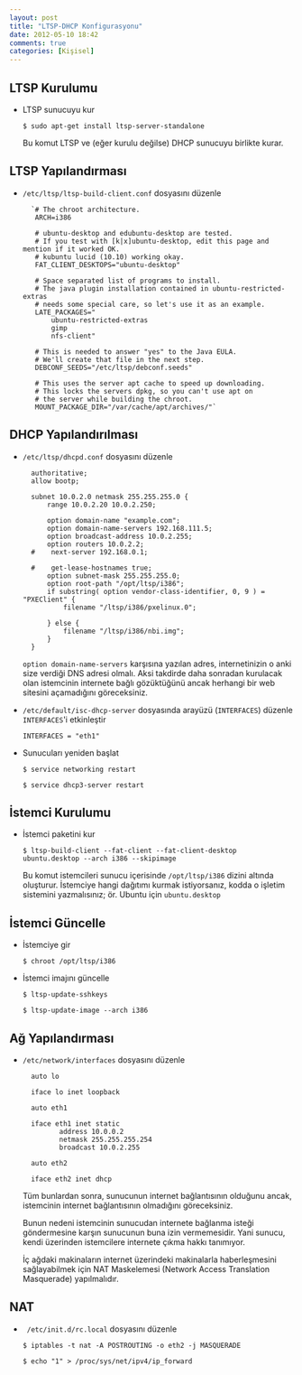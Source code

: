 ```yaml
---
layout: post
title: "LTSP-DHCP Konfigurasyonu"
date: 2012-05-10 18:42
comments: true
categories: [Kişisel]
---
```


##  LTSP Kurulumu

- LTSP sunucuyu kur

  `$ sudo apt-get install ltsp-server-standalone`

  Bu komut LTSP ve (eğer kurulu değilse) DHCP sunucuyu birlikte kurar.

## LTSP Yapılandırması

- `/etc/ltsp/ltsp-build-client.conf` dosyasını düzenle
        
        `# The chroot architecture.
         ARCH=i386

         # ubuntu-desktop and edubuntu-desktop are tested.
         # If you test with [k|x]ubuntu-desktop, edit this page and mention if it worked OK.
         # kubuntu lucid (10.10) working okay.
         FAT_CLIENT_DESKTOPS="ubuntu-desktop"

         # Space separated list of programs to install.
         # The java plugin installation contained in ubuntu-restricted-extras
         # needs some special care, so let's use it as an example.
         LATE_PACKAGES="
             ubuntu-restricted-extras
             gimp
             nfs-client"

         # This is needed to answer "yes" to the Java EULA.
         # We'll create that file in the next step.
         DEBCONF_SEEDS="/etc/ltsp/debconf.seeds"

         # This uses the server apt cache to speed up downloading.
         # This locks the servers dpkg, so you can't use apt on
         # the server while building the chroot.
         MOUNT_PACKAGE_DIR="/var/cache/apt/archives/"`

## DHCP Yapılandırılması

- `/etc/ltsp/dhcpd.conf` dosyasını düzenle
          
        authoritative;
        allow bootp;

        subnet 10.0.2.0 netmask 255.255.255.0 {
            range 10.0.2.20 10.0.2.250;

            option domain-name "example.com";
            option domain-name-servers 192.168.111.5;
            option broadcast-address 10.0.2.255;
            option routers 10.0.2.2;
        #    next-server 192.168.0.1;

        #    get-lease-hostnames true;
            option subnet-mask 255.255.255.0;
            option root-path "/opt/ltsp/i386";
            if substring( option vendor-class-identifier, 0, 9 ) = "PXEClient" {
                filename "/ltsp/i386/pxelinux.0";

            } else {
                filename "/ltsp/i386/nbi.img";
            }
        }
  

  `option domain-name-servers` karşısına yazılan adres, internetinizin o anki
  size verdiği DNS adresi olmalı. Aksi takdirde daha sonradan kurulacak olan
  istemcinin internete bağlı gözüktüğünü ancak herhangi bir web sitesini
  açamadığını göreceksiniz.

- `/etc/default/isc-dhcp-server` dosyasında arayüzü (`INTERFACES`) düzenle
  `INTERFACES`'i etkinleştir

  ```
  INTERFACES = "eth1"
  ```

- Sunucuları yeniden başlat

  `$ service networking restart`

  `$ service dhcp3-server restart`

## İstemci Kurulumu

- İstemci paketini kur

  `$ ltsp-build-client --fat-client --fat-client-desktop ubuntu.desktop --arch i386 --skipimage`

  Bu komut istemcileri sunucu içerisinde `/opt/ltsp/i386` dizini altında
  oluşturur.  İstemciye hangi dağıtımı kurmak istiyorsanız, kodda o işletim
  sistemini yazmalısınız; ör. Ubuntu için `ubuntu.desktop`

<!--more-->

## İstemci Güncelle

- İstemciye gir

  `$ chroot /opt/ltsp/i386`

- İstemci imajını güncelle

  `$ ltsp-update-sshkeys`

  `$ ltsp-update-image --arch i386`

## Ağ Yapılandırması

- `/etc/network/interfaces` dosyasını düzenle

        auto lo

        iface lo inet loopback

        auto eth1

        iface eth1 inet static
               address 10.0.0.2
               netmask 255.255.255.254
               broadcast 10.0.2.255

        auto eth2

        iface eth2 inet dhcp

  Tüm bunlardan sonra, sunucunun internet bağlantısının olduğunu ancak,
  istemcinin internet bağlantısının olmadığını göreceksiniz.

  Bunun nedeni istemcinin sunucudan internete bağlanma isteği göndermesine
  karşın sunucunun buna izin vermemesidir. Yani sunucu, kendi üzerinden
  istemcilere internete çıkma hakkı tanımıyor.

  İç ağdaki makinaların internet üzerindeki makinalarla haberleşmesini
  sağlayabilmek için NAT Maskelemesi (Network Access Translation Masquerade)
  yapılmalıdır.

## NAT

- ` /etc/init.d/rc.local` dosyasını düzenle

  `$ iptables -t nat -A POSTROUTING -o eth2 -j MASQUERADE`

  `$ echo "1" > /proc/sys/net/ipv4/ip_forward`

